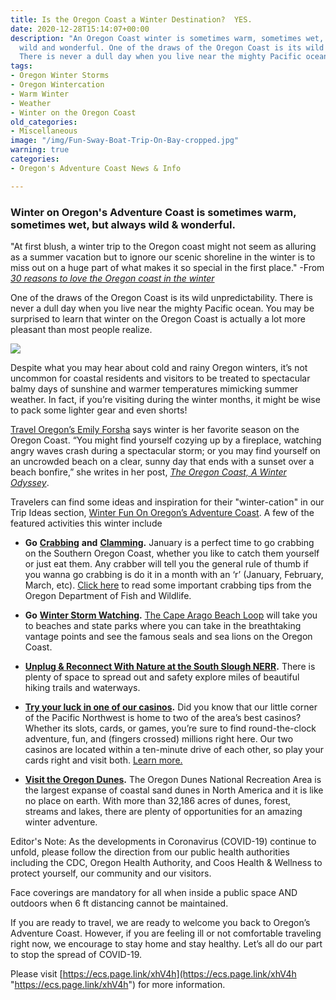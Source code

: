 ```yaml
---
title: Is the Oregon Coast a Winter Destination?  YES.
date: 2020-12-28T15:14:07+00:00
description: "An Oregon Coast winter is sometimes warm, sometimes wet, but always
  wild and wonderful. One of the draws of the Oregon Coast is its wild unpredictability.
  There is never a dull day when you live near the mighty Pacific ocean.\n\n"
tags:
- Oregon Winter Storms
- Oregon Wintercation
- Warm Winter
- Weather
- Winter on the Oregon Coast
old_categories:
- Miscellaneous
image: "/img/Fun-Sway-Boat-Trip-On-Bay-cropped.jpg"
warning: true
categories:
- Oregon's Adventure Coast News & Info

---
```

### Winter on Oregon's Adventure Coast is sometimes warm, sometimes wet, but always wild & wonderful.

"At first blush, a winter trip to the Oregon coast might not seem as alluring as a summer vacation but to ignore our scenic shoreline in the winter is to miss out on a huge part of what makes it so special in the first place." -From [_30 reasons to love the Oregon coast in the winter_](https://www.oregonlive.com/travel/2018/02/30_reasons_to_love_the_oregon.html)

One of the draws of the Oregon Coast is its wild unpredictability. There is never a dull day when you live near the mighty Pacific ocean. You may be surprised to learn that winter on the Oregon Coast is actually a lot more pleasant than most people realize.

![](/img/crab-feed-charleston-medium.jpg)

Despite what you may hear about cold and rainy Oregon winters, it’s not uncommon for coastal residents and visitors to be treated to spectacular balmy days of sunshine and warmer temperatures mimicking summer weather. In fact, if you’re visiting during the winter months, it might be wise to pack some lighter gear and even shorts!

[Travel Oregon’s Emily Forsha](http://traveloregon.com/author/eforsha/) says winter is her favorite season on the Oregon Coast. “You might find yourself cozying up by a fireplace, watching angry waves crash during a spectacular storm; or you may find yourself on an uncrowded beach on a clear, sunny day that ends with a sunset over a beach bonfire,” she writes in her post, [_The Oregon Coast, A Winter Odyssey_](http://traveloregon.com/trip-ideas/oregon-stories/the-oregon-coast-a-winter-odyssey/%20).

Travelers can find some ideas and inspiration for their "winter-cation" in our Trip Ideas section, [Winter Fun On Oregon’s Adventure Coast](https://www.oregonsadventurecoast.com/tripideas/winter-fun-in-oregons-adventure-coast/). A few of the featured activities this winter include

* **Go** [**Crabbing**](/crabbing-clamming) **and** [**Clamming**](/clamming)**.** January is a perfect time to go crabbing on the Southern Oregon Coast, whether you like to catch them yourself or just eat them. Any crabber will tell you the general rule of thumb if you wanna go crabbing is do it in a month with an ‘r’ (January, February, March, etc). [Click here](https://myodfw.com/articles/how-crab) to read some important crabbing tips from the Oregon Department of Fish and Wildlife.
* **Go** [**Winter Storm Watching**](https://www.oregonsadventurecoast.com/blog/winter-storm-watching-is-awe-inspiring-on-oregon-s-adventure-coast/)**.** [The Cape Arago Beach Loop](https://www.oregonsadventurecoast.com/tripideas/explore-the-cape-arago-beach-loop/) will take you to beaches and state parks where you can take in the breathtaking vantage points and see the famous seals and sea lions on the Oregon Coast.


* [**Unplug & Reconnect With Nature at the South Slough NERR**](https://www.oregonsadventurecoast.com/blog/unplug-reconnect-with-nature-at-the-south-slough-nerr/)**.** There is plenty of space to spread out and safety explore miles of beautiful hiking trails and waterways. 


* [**Try your luck in one of our casinos**](https://www.oregonsadventurecoast.com/blog/try-your-luck-on-oregon-s-adventure-coast/)**.** Did you know that our little corner of the Pacific Northwest is home to two of the area’s best casinos? Whether its slots, cards, or games, you’re sure to find round-the-clock adventure, fun, and (fingers crossed) millions right here. Our two casinos are located within a ten-minute drive of each other, so play your cards right and visit both. [Learn more.](https://www.oregonsadventurecoast.com/blog/try-your-luck-on-oregon-s-adventure-coast)
* [**Visit the Oregon Dunes**](https://www.oregonsadventurecoast.com/blog/best-ways-to-experience-the-oregon-dunes/)**.** The Oregon Dunes National Recreation Area is the largest expanse of coastal sand dunes in North America and it is like no place on earth. With more than 32,186 acres of dunes, forest, streams and lakes, there are plenty of opportunities for an amazing winter adventure.

Editor's Note: As the developments in Coronavirus (COVID-19) continue to unfold, please follow the direction from our public health authorities including the CDC, Oregon Health Authority, and Coos Health & Wellness to protect yourself, our community and our visitors.

Face coverings are mandatory for all when inside a public space AND outdoors when 6 ft distancing cannot be maintained.

If you are ready to travel, we are ready to welcome you back to Oregon’s Adventure Coast. However, if you are feeling ill or not comfortable traveling right now, we encourage to stay home and stay healthy. Let’s all do our part to stop the spread of COVID-19.

Please visit [https://ecs.page.link/xhV4h](https://ecs.page.link/xhV4h "https://ecs.page.link/xhV4h") for more information.